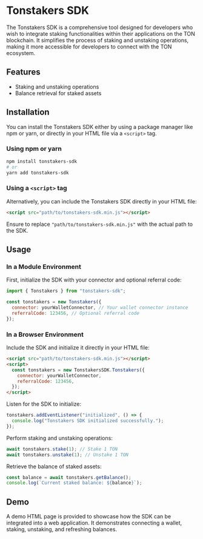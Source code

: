 # Tonstakers SDK

The Tonstakers SDK is a comprehensive tool designed for developers who wish to integrate staking functionalities within their applications on the TON blockchain. It simplifies the process of staking and unstaking operations, making it more accessible for developers to connect with the TON ecosystem.

## Features

- Staking and unstaking operations
- Balance retrieval for staked assets

## Installation

You can install the Tonstakers SDK either by using a package manager like npm or yarn, or directly in your HTML file via a `<script>` tag.

### Using npm or yarn

```bash
npm install tonstakers-sdk
# or
yarn add tonstakers-sdk
```

### Using a `<script>` tag

Alternatively, you can include the Tonstakers SDK directly in your HTML file:

```html
<script src="path/to/tonstakers-sdk.min.js"></script>
```

Ensure to replace `"path/to/tonstakers-sdk.min.js"` with the actual path to the SDK.

## Usage

### In a Module Environment

First, initialize the SDK with your connector and optional referral code:

```javascript
import { Tonstakers } from "tonstakers-sdk";

const tonstakers = new Tonstakers({
  connector: yourWalletConnector, // Your wallet connector instance
  referralCode: 123456, // Optional referral code
});
```

### In a Browser Environment

Include the SDK and initialize it directly in your HTML file:

```html
<script src="path/to/tonstakers-sdk.min.js"></script>
<script>
  const tonstakers = new TonstakersSDK.Tonstakers({
    connector: yourWalletConnector,
    referralCode: 123456,
  });
</script>
```

Listen for the SDK to initialize:

```javascript
tonstakers.addEventListener("initialized", () => {
  console.log("Tonstakers SDK initialized successfully.");
});
```

Perform staking and unstaking operations:

```javascript
await tonstakers.stake(1); // Stake 1 TON
await tonstakers.unstake(1); // Unstake 1 TON
```

Retrieve the balance of staked assets:

```javascript
const balance = await tonstakers.getBalance();
console.log(`Current staked balance: ${balance}`);
```

## Demo

A demo HTML page is provided to showcase how the SDK can be integrated into a web application. It demonstrates connecting a wallet, staking, unstaking, and refreshing balances.
